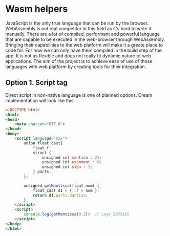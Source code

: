 # Wasm helpers

JavaScript is the only true language that can be run by the browser. WebAssembly is not real competitor 
in this field as it's hard to write it manually. There are a lot of compiled, performant and powerful 
language that are capable to be executed in the web-browser through WebAssembly.
Bringing their capabilities to the web platform will make it a greate place to code for.
For now we can only have them compiled in the build step of the app. It is not as flexible and does not
really fit dynamic nature of web applications.
The aim of the project is to achieve ease of use of those languages with web platform by creating tools
for their integration.


## Option 1. Script tag

Direct script in non-native language is one of planned options.
Dream implementation will look like this:

```html
<!DOCTYPE html>
<html>
<head>
    <meta charset="UTF-8">
</head>
<body>
    <script language="cxx">
        union float_cast{
            float f;
            struct {
                unsigned int mantisa : 23;
                unsigned int exponent : 8;
                unsigned int sign : 1;
            } parts;
        };

        unsigned getMantissa(float num) {
            float_cast d1 = { .f = num };
            return d1.parts.mantisa;
        }
    </script>
    <script>
        console.log(getMantissa(0.2))  // Logs 5033165
    </script>
</body>
</html>
```
